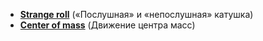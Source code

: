 * [**Strange roll**](https://github.com/IvanSboev/demo.online.PSU/tree/master/Chapter-2/Strange%20roll) («Послушная» и  «непослушная» катушка)
* [**Center of mass**]() (Движение центра масс)

